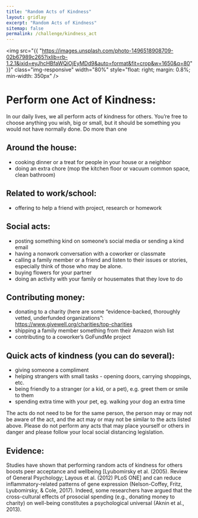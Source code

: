 ```yaml
---
title: "Random Acts of Kindness"
layout: gridlay
excerpt: "Random Acts of Kindness"
sitemap: false
permalink: /challenge/kindness_act
---
```



<img src="{{ "https://images.unsplash.com/photo-1496518908709-02b67989c265?ixlib=rb-1.2.1&ixid=eyJhcHBfaWQiOjEyMDd9&auto=format&fit=crop&w=1650&q=80" }}" class="img-responsive" width="80%" style="float: right; margin: 0.8%; min-width: 350px" />


# Perform one Act of Kindness: 

In our daily lives, we all perform acts of kindness for others. You’re free to choose anything you wish, big or small, but it should be something you would not have normally done. Do more than one 

## Around the house:
- cooking dinner or a treat for people in your house or a neighbor
- doing an extra chore (mop the kitchen floor or vacuum common space, clean bathroom)

## Related to work/school:
- offering to help a friend with project, research or homework

## Social acts:
- posting something kind on someone’s social media or sending a kind email
- having a nonwork conversation with a coworker or classmate
- calling a family member or a friend and listen to their issues or stories, especially think of those who may be alone.
- buying flowers for your partner
- doing an activity with your family or housemates that they love to do

## Contributing money:
- donating to a charity (here are some “evidence-backed, thoroughly vetted, underfunded organizations”: https://www.givewell.org/charities/top-charities
- shipping a family member something from their Amazon wish list
- contributing to a coworker’s GoFundMe project

## Quick acts of kindness (you can do several):
- giving someone a compliment
- helping strangers with small tasks - opening doors, carrying shoppings, etc.
- being friendly to a stranger (or a kid, or a pet), e.g. greet them or smile to them
- spending extra time with your pet, eg. walking your dog an extra time


The acts do not need to be for the same person, the person may or may not be aware of the act, and the act may or may not be similar to the acts listed above. Please do not perform any acts that may place yourself or others in danger and please follow your local social distancing legislation. 

## Evidence: 
Studies have shown that performing random acts of kindness for others boosts peer acceptance and wellbeing [Lyubomirsky et al. (2005). Review of General Psychology; Layous et al. (2012) PLoS ONE] and can reduce inflammatory-related patterns of gene expression (Nelson-Coffey, Fritz, Lyubomirsky, & Cole, 2017). Indeed, some researchers have argued that the cross-cultural effects of prosocial spending (e.g., donating money to charity) on well-being constitutes a psychological universal (Aknin et al., 2013). 
